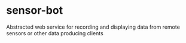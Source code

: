 # sensor-bot
Abstracted web service for recording and displaying data from remote sensors or other data producing clients
